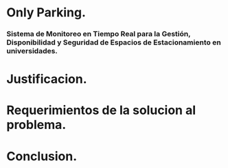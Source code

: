 # Only Parking.

### Sistema  de Monitoreo en Tiempo Real para la Gestión, Disponibilidad y Seguridad de Espacios de Estacionamiento en universidades.

# Justificacion.

# Requerimientos de la solucion al problema.

# Conclusion.
